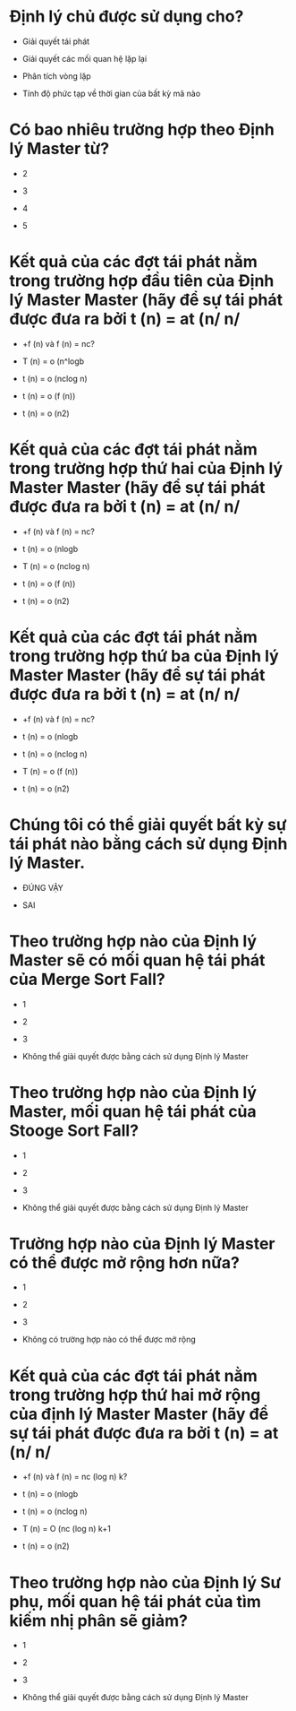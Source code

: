 # Định lý chủ được sử dụng cho?

* Giải quyết tái phát

- Giải quyết các mối quan hệ lặp lại

- Phân tích vòng lặp

- Tính độ phức tạp về thời gian của bất kỳ mã nào

# Có bao nhiêu trường hợp theo Định lý Master từ?

- 2

* 3

- 4

- 5

# Kết quả của các đợt tái phát nằm trong trường hợp đầu tiên của Định lý Master Master (hãy để sự tái phát được đưa ra bởi t (n) = at (n/ n/

- +f (n) và f (n) = nc?

* T (n) = o (n^logb

- t (n) = o (nclog n)

- t (n) = o (f (n))

- t (n) = o (n2)

# Kết quả của các đợt tái phát nằm trong trường hợp thứ hai của Định lý Master Master (hãy để sự tái phát được đưa ra bởi t (n) = at (n/ n/

* +f (n) và f (n) = nc?

- t (n) = o (nlogb

* T (n) = o (nclog n)

- t (n) = o (f (n))

- t (n) = o (n2)

# Kết quả của các đợt tái phát nằm trong trường hợp thứ ba của Định lý Master Master (hãy để sự tái phát được đưa ra bởi t (n) = at (n/ n/

- +f (n) và f (n) = nc?

- t (n) = o (nlogb

- t (n) = o (nclog n)

* T (n) = o (f (n))

- t (n) = o (n2)

# Chúng tôi có thể giải quyết bất kỳ sự tái phát nào bằng cách sử dụng Định lý Master.

- ĐÚNG VẬY

* SAI

# Theo trường hợp nào của Định lý Master sẽ có mối quan hệ tái phát của Merge Sort Fall?

- 1

* 2

- 3

- Không thể giải quyết được bằng cách sử dụng Định lý Master

# Theo trường hợp nào của Định lý Master, mối quan hệ tái phát của Stooge Sort Fall?

* 1

- 2

- 3

- Không thể giải quyết được bằng cách sử dụng Định lý Master

# Trường hợp nào của Định lý Master có thể được mở rộng hơn nữa?

- 1

* 2

- 3

- Không có trường hợp nào có thể được mở rộng

# Kết quả của các đợt tái phát nằm trong trường hợp thứ hai mở rộng của định lý Master Master (hãy để sự tái phát được đưa ra bởi t (n) = at (n/ n/

- +f (n) và f (n) = nc (log n) k?

- t (n) = o (nlogb

- t (n) = o (nclog n)

* T (n) = O (nc (log n) k+1

- t (n) = o (n2)

# Theo trường hợp nào của Định lý Sư phụ, mối quan hệ tái phát của tìm kiếm nhị phân sẽ giảm?

- 1

* 2

- 3

- Không thể giải quyết được bằng cách sử dụng Định lý Master